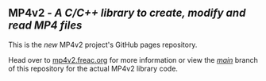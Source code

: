 ## MP4v2 - *A C/C++ library to create, modify and read MP4 files*
This is the *new* MP4v2 project's GitHub pages repository.

Head over to [mp4v2.freac.org](mp4v2.freac.org) for more information or view the *[main](https://github.com/enzo1982/mp4v2)* branch of this repository for the actual MP4v2 library code.
